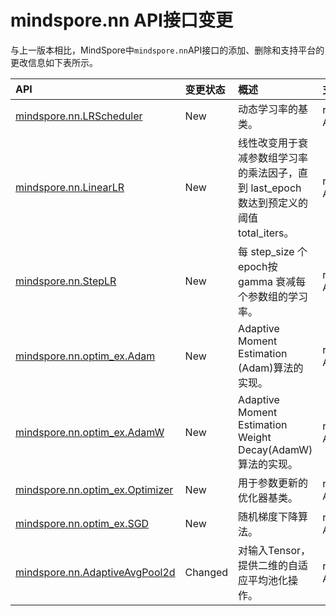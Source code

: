 # mindspore.nn API接口变更

与上一版本相比，MindSpore中`mindspore.nn`API接口的添加、删除和支持平台的更改信息如下表所示。

|API|变更状态|概述|支持平台|类别
|:----|:----|:----|:----|:----
|[mindspore.nn.LRScheduler](https://mindspore.cn/docs/zh-CN/r2.1/api_python/nn/mindspore.nn.LRScheduler.html#mindspore.nn.LRScheduler)|New|动态学习率的基类。|r2.1: Ascend/GPU/CPU|LRScheduler类
|[mindspore.nn.LinearLR](https://mindspore.cn/docs/zh-CN/r2.1/api_python/nn/mindspore.nn.LinearLR.html#mindspore.nn.LinearLR)|New|线性改变用于衰减参数组学习率的乘法因子，直到 last_epoch 数达到预定义的阈值 total_iters。|r2.1: Ascend/GPU/CPU|LRScheduler类
|[mindspore.nn.StepLR](https://mindspore.cn/docs/zh-CN/r2.1/api_python/nn/mindspore.nn.StepLR.html#mindspore.nn.StepLR)|New|每 step_size 个epoch按 gamma 衰减每个参数组的学习率。|r2.1: Ascend/GPU/CPU|LRScheduler类
|[mindspore.nn.optim_ex.Adam](https://mindspore.cn/docs/zh-CN/r2.1/api_python/nn/mindspore.nn.optim_ex.Adam.html#mindspore.nn.optim_ex.Adam)|New|Adaptive Moment Estimation (Adam)算法的实现。|r2.1: Ascend/GPU/CPU|实验性优化器
|[mindspore.nn.optim_ex.AdamW](https://mindspore.cn/docs/zh-CN/r2.1/api_python/nn/mindspore.nn.optim_ex.AdamW.html#mindspore.nn.optim_ex.AdamW)|New|Adaptive Moment Estimation Weight Decay(AdamW)算法的实现。|r2.1: Ascend/GPU/CPU|实验性优化器
|[mindspore.nn.optim_ex.Optimizer](https://mindspore.cn/docs/zh-CN/r2.1/api_python/nn/mindspore.nn.optim_ex.Optimizer.html#mindspore.nn.optim_ex.Optimizer)|New|用于参数更新的优化器基类。|r2.1: Ascend/GPU/CPU|实验性优化器
|[mindspore.nn.optim_ex.SGD](https://mindspore.cn/docs/zh-CN/r2.1/api_python/nn/mindspore.nn.optim_ex.SGD.html#mindspore.nn.optim_ex.SGD)|New|随机梯度下降算法。|r2.1: Ascend/GPU/CPU|实验性优化器
|[mindspore.nn.AdaptiveAvgPool2d](https://mindspore.cn/docs/zh-CN/r2.1/api_python/nn/mindspore.nn.AdaptiveAvgPool2d.html#mindspore.nn.AdaptiveAvgPool2d)|Changed|对输入Tensor，提供二维的自适应平均池化操作。|r2.0: GPU => r2.1: Ascend/GPU/CPU|池化层
